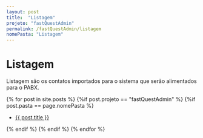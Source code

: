 ```yaml
---
layout: post
title:  "Listagem"
projeto: "fastQuestAdmin"
permalink: /fastQuestAdmin/listagem
nomePasta: "Listagem"
---
```

# Listagem

Listagem são os contatos importados para o sistema que serão alimentados para o PABX.
<div class="row">    
    {% for post in site.posts %}
        {%if post.projeto == "fastQuestAdmin" %}
            {%if post.pasta == page.nomePasta %}  
            <ul  class="4u 6u$(small)">
                <li>
                    <a href="{{ site.baseurl}}{{ post.url}}">{{ post.title }}</a>  
                </li>
            </ul>
            {% endif %}
        {% endif %}
    {% endfor %}    
</div>           